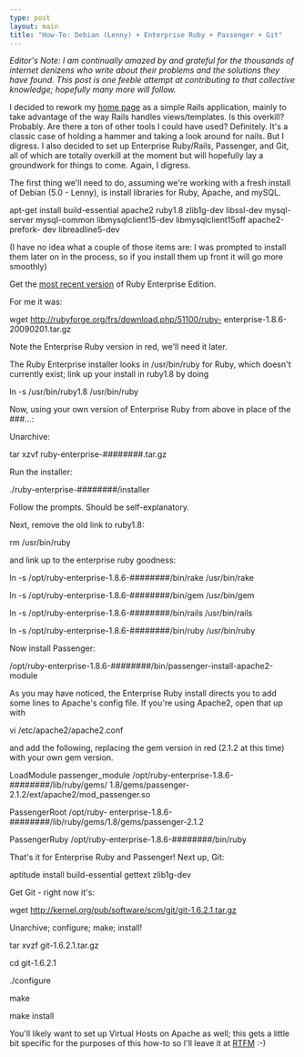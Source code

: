 ```yaml
---
type: post
layout: main
title: "How-To: Debian (Lenny) + Enterprise Ruby + Passenger + Git"
---
```

_Editor's Note: I am continually amazed by and grateful for the thousands of
internet denizens who write about their problems and the solutions they have
found. This post is one feeble attempt at contributing to that collective
knowledge; hopefully many more will follow._

  
I decided to rework my [home page](http://www.andrewpbrett.com/) as a simple
Rails application, mainly to take advantage of the way Rails handles
views/templates. Is this overkill? Probably. Are there a ton of other tools I
could have used? Definitely. It's a classic case of holding a hammer and
taking a look around for nails. But I digress. I also decided to set up
Enterprise Ruby/Rails, Passenger, and Git, all of which are totally overkill
at the moment but will hopefully lay a groundwork for things to come. Again, I
digress.

  
The first thing we'll need to do, assuming we're working with a fresh install
of Debian (5.0 - Lenny), is install libraries for Ruby, Apache, and mySQL.

  

apt-get install build-essential apache2 ruby1.8 zlib1g-dev libssl-dev mysql-
server mysql-common libmysqlclient15-dev libmysqlclient15off apache2-prefork-
dev libreadline5-dev

  
(I have no idea what a couple of those items are: I was prompted to install
them later on in the process, so if you install them up front it will go more
smoothly)

  
Get the [most recent
version](http://www.rubyenterpriseedition.com/download.html) of Ruby
Enterprise Edition.

  
For me it was:

  

wget http://rubyforge.org/frs/download.php/51100/ruby-
enterprise-1.8.6-20090201.tar.gz

  
Note the Enterprise Ruby version in red, we'll need it later.

  
The Ruby Enterprise installer looks in /usr/bin/ruby for Ruby, which doesn't
currently exist; link up your install in ruby1.8 by doing

  

ln -s /usr/bin/ruby1.8 /usr/bin/ruby

  
Now, using your own version of Enterprise Ruby from above in place of the
###...:

  
Unarchive:

  

tar xzvf ruby-enterprise-########.tar.gz

  
Run the installer:

  

./ruby-enterprise-########/installer

  
Follow the prompts. Should be self-explanatory.

  
Next, remove the old link to ruby1.8:

  

rm /usr/bin/ruby

  
and link up to the enterprise ruby goodness:

  

ln -s /opt/ruby-enterprise-1.8.6-########/bin/rake /usr/bin/rake

ln -s /opt/ruby-enterprise-1.8.6-########/bin/gem /usr/bin/gem

ln -s /opt/ruby-enterprise-1.8.6-########/bin/rails /usr/bin/rails

ln -s /opt/ruby-enterprise-1.8.6-########/bin/ruby /usr/bin/ruby

  
Now install Passenger:

  

/opt/ruby-enterprise-1.8.6-########/bin/passenger-install-apache2-module

  
As you may have noticed, the Enterprise Ruby install directs you to add some
lines to Apache's config file. If you're using Apache2, open that up with

  

vi /etc/apache2/apache2.conf

  
and add the following, replacing the gem version in red (2.1.2 at this time)
with your own gem version.

  

LoadModule passenger_module /opt/ruby-enterprise-1.8.6-########/lib/ruby/gems/
1.8/gems/passenger-2.1.2/ext/apache2/mod_passenger.so

PassengerRoot /opt/ruby-
enterprise-1.8.6-########/lib/ruby/gems/1.8/gems/passenger-2.1.2

PassengerRuby /opt/ruby-enterprise-1.8.6-########/bin/ruby

  
That's it for Enterprise Ruby and Passenger! Next up, Git:

  

aptitude install build-essential gettext zlib1g-dev

  
Get Git - right now it's:

  

wget http://kernel.org/pub/software/scm/git/git-1.6.2.1.tar.gz

  
Unarchive; configure; make; install!

  

tar xvzf git-1.6.2.1.tar.gz

cd git-1.6.2.1

./configure

make

make install

  
You'll likely want to set up Virtual Hosts on Apache as well; this gets a
little bit specific for the purposes of this how-to so I'll leave it at
[RTFM](http://httpd.apache.org/docs/1.3/vhosts/) :-)

